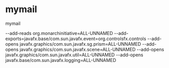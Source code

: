# mymail
mymail





--add-reads
org.monarchinitiative=ALL-UNNAMED
--add-exports=javafx.base/com.sun.javafx.event=org.controlsfx.controls
--add-opens
javafx.graphics/com.sun.javafx.sg.prism=ALL-UNNAMED
--add-opens
javafx.graphics/com.sun.javafx.scene=ALL-UNNAMED
--add-opens
javafx.graphics/com.sun.javafx.util=ALL-UNNAMED
--add-opens
javafx.base/com.sun.javafx.logging=ALL-UNNAMED
